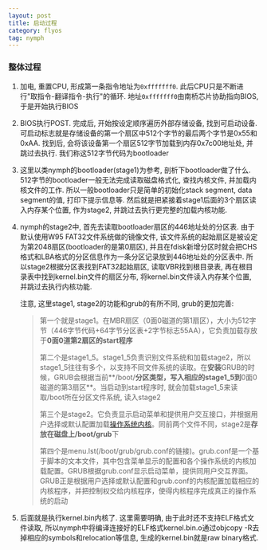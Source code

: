 ```yaml
---
layout: post
title: 启动过程
category: flyos
tag: nymph
---
```


### 整体过程

1. 加电, 重置CPU, 形成第一条指令地址为`0xfffffff0`. 此后CPU只是不断进行"取指令-翻译指令-执行"的循环. 地址`0xfffffff0`由南桥芯片协助指向BIOS, 于是开始执行BIOS

2. BIOS执行POST. 完成后, 开始按设定顺序遍历外部存储设备, 找到可启动设备. 可启动标志就是存储设备的第一个扇区中512个字节的最后两个字节是0x55和0xAA. 找到后, 会将该设备第一个扇区512字节加载到内存0x7c00地址处, 并跳过去执行. 我们称这512字节代码为bootloader

3. 这里以类nymph的bootloader(stage1)为参考, 剖析下bootloader做了什么. 512字节的bootloader一般无法完成读取磁盘格式化, 查找内核文件, 并加载内核文件的工作. 所以一般bootloader只是简单的初始化stack segment, data segment的值, 打印下提示信息等. 然后就是把紧接着stage1后面的3个扇区读入内存某个位置, 作为stage2, 并跳过去执行更完整的加载内核功能.

4. nymph的stage2中, 首先去读取bootloader扇区的446地址处的分区表. 由于默认使用W95 FAT32文件系统做的镜像文件, 该文件系统的起始扇区是被设定为第2048扇区(bootloader的是第0扇区), 并且在fdisk新增分区时就会把CHS格式和LBA格式的分区信息作为一条分区记录放到446地址处的分区表中. 所以stage2根据分区表找到FAT32起始扇区, 读取VBR找到根目录表, 再在根目录表中找到kernel.bin文件的扇区分布, 将kernel.bin文件读入内存某个位置, 并跳过去执行内核功能.

   注意, 这里stage1, stage2的功能和grub的有所不同, grub的更加完善:

   > 第一个就是stage1。在MBR扇区（0面0磁道的第1扇区），大小为512字节（446字节代码+64字节分区表+2字节标志55AA），它负责加载存放于**0面0道第2扇区的start程序**
   >
   > 第二个是stage1_5。stage1_5负责识别文件系统和加载stage2，所以stage1_5往往有多个，以支持不同文件系统的读取。在**安装**GRUB的时候，GRUB会根据当前**/boot/**分区类型，写入相应的stage1_5到**0面0磁道的第3扇区**。当启动到start程序时, 就会加载stage1_5来读取/boot所在分区文件系统, 读入stage2
   >
   > 第三个是stage2。它负责显示启动菜单和提供用户交互接口，并根据用户选择或默认配置加载[操作系统内核](https://www.baidu.com/s?wd=%E6%93%8D%E4%BD%9C%E7%B3%BB%E7%BB%9F%E5%86%85%E6%A0%B8&tn=24004469_oem_dg&rsv_dl=gh_pl_sl_csd)。同前两个文件不同，stage2是**存放在磁盘上/boot/grub**下
   >
   > 第四个是menu.lst(/boot/grub/grub.conf的链接)。grub.conf是一个基于脚本的文本文件，其中包含菜单显示的配置和各个操作系统的内核加载配置。GRUB根据grub.conf显示启动菜单，提供同用户交互界面。GRUB正是根据用户选择或默认配置和grub.conf的内核配置加载相应的内核程序，并把控制权交给内核程序，使得内核程序完成真正的操作系统的启动

5. 后面就是执行kernel.bin内核了. 这里需要明确, 由于此时还不支持ELF格式文件读取, 所以nymph中将编译连接好的ELF格式kernel.bin.o通过objcopy -R去掉相应的symbols和relocation等信息, 生成的kernel.bin就是raw binary格式.